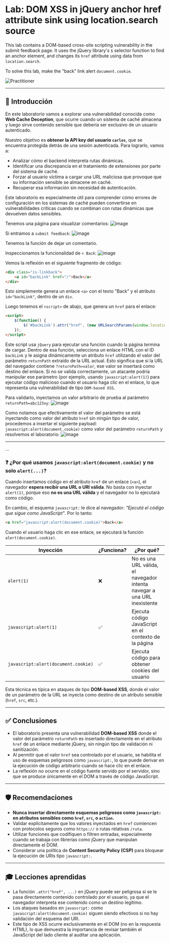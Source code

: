# Lab: DOM XSS in jQuery anchor href attribute sink using location.search source

This lab contains a DOM-based cross-site scripting vulnerability in the submit feedback page. It uses the jQuery library's `$` selector function to find an anchor element, and changes its `href` attribute using data from `location.search`.

To solve this lab, make the "back" link alert `document.cookie`.

![Practitioner](https://img.shields.io/badge/level-Apprentice-green) 

---

## 🎯 Introducción

En este laboratorio vamos a explorar una vulnerabilidad conocida como **Web Cache Deception**, que ocurre cuando un sistema de caché almacena y luego sirve contenido sensible que debería ser exclusivo de un usuario autenticado.

Nuestro objetivo es **obtener la API key del usuario `carlos`**, que se encuentra protegida detrás de una sesión autenticada. Para lograrlo, vamos a:

* Analizar cómo el backend interpreta rutas dinámicas.
* Identificar una discrepancia en el tratamiento de extensiones por parte del sistema de caché.
* Forzar al usuario víctima a cargar una URL maliciosa que provoque que su información sensible se almacene en caché.
* Recuperar esa información sin necesidad de autenticación.

Este laboratorio es especialmente útil para comprender cómo errores de configuración en los sistemas de caché pueden convertirse en vulnerabilidades críticas cuando se combinan con rutas dinámicas que devuelven datos sensibles.

Tenemos una página para visualizar comentarios:
![image](https://github.com/user-attachments/assets/c51ee4ab-fecc-4c7e-a839-55ebac682c97)


Si entramos a `submit feedback`:
![image](https://github.com/user-attachments/assets/98eafaa0-6259-411e-bed4-9b368e31ef88)

Tenemos la función de dejar un comentario.

Inspeccionamos la funcionalidad de `< Back`:
![image](https://github.com/user-attachments/assets/5e0b44b4-75ba-484a-9fe8-6079610571d1)


Vemos la reflexión en el siguiente fragmento de código:
```html
<div class="is-linkback">
    <a id="backLink" href="/">Back</a>
</div>
```
Esto simplemente genera un enlace `<a>` con el texto "Back" y el atributo `id="backLink"`, dentro de un `div`.

Luego tenemos el `<script>` de abajo, que genera un `href` para el enlace:
```html
<script>
    $(function() {
        $('#backLink').attr("href", (new URLSearchParams(window.location.search)).get('returnPath'));
    });
</script>
```

Este script usa `jQuery` para ejecutar una función cuando la página termina de cargar. Dentro de esa función, selecciona un enlace HTML con el ID `backLink` y le asigna dinámicamente un atributo `href` utilizando el valor del parámetro `returnPath` extraído de la URL actual. Esto significa que si la URL del navegador contiene `?returnPath=valor`, ese valor se insertará como destino del enlace. Si no se valida correctamente, un atacante podría manipular ese parámetro (por ejemplo, usando `javascript:alert(1)`) para ejecutar código malicioso cuando el usuario haga clic en el enlace, lo que representa una vulnerabilidad de tipo `DOM-based XSS`.

Para validarlo, inyectamos un valor arbitrario de prueba al parámetro `returnPath=abc123xy`:
![image](https://github.com/user-attachments/assets/e10e9abf-c4e7-45dd-9518-ce249356bd82)

Como notamos que efectivamente el valor del parámetro se está inyectando como valor del atributo `href` sin ningún tipo de valor, procedemos a insertar el siguiente payload: `javascript:alert(document.cookie)` como valor del parámetro `returnPath` y resolvemos el laboratorio:
![image](https://github.com/user-attachments/assets/f1c26743-1099-4b62-9d41-e5732f04cacf)


---

...

### ❓ ¿Por qué usamos `javascript:alert(document.cookie)` y no solo `alert(...)`?

Cuando insertamos código en el atributo `href` de un enlace (`<a>`), el navegador **espera recibir una URL o URI válida**. No basta con inyectar `alert(1)`, porque eso **no es una URL válida** y el navegador no lo ejecutará como código.

En cambio, el esquema `javascript:` le dice al navegador: *"Ejecutá el código que sigue como JavaScript"*. Por lo tanto:

```html
<a href="javascript:alert(document.cookie)">Back</a>
```

Cuando el usuario haga clic en ese enlace, se ejecutará la función `alert(document.cookie)`.

| Inyección                           | ¿Funciona? | ¿Por qué?                                                                |
| ----------------------------------- | ---------- | ------------------------------------------------------------------------ |
| `alert(1)`                          | ❌          | No es una URL válida, el navegador intenta navegar a una URL inexistente |
| `javascript:alert(1)`               | ✅          | Ejecuta código JavaScript en el contexto de la página                    |
| `javascript:alert(document.cookie)` | ✅          | Ejecuta código para obtener cookies del usuario                          |

Esta técnica es típica en ataques de tipo **DOM-based XSS**, donde el valor de un parámetro de la URL se inyecta como destino de un atributo sensible (`href`, `src`, etc.).

---

## ✅ Conclusiones

- El laboratorio presenta una vulnerabilidad **DOM-based XSS** donde el valor del parámetro `returnPath` es insertado directamente en el atributo `href` de un enlace mediante jQuery, sin ningún tipo de validación ni sanitización.
- Al permitir que el valor `href` sea controlado por el usuario, se habilita el uso de esquemas peligrosos como `javascript:`, lo que puede derivar en la ejecución de código arbitrario cuando se hace clic en el enlace.
- La reflexión no ocurre en el código fuente servido por el servidor, sino que se produce únicamente en el DOM a través de código JavaScript.

---

## 🛡️ Recomendaciones

- **Nunca insertar directamente esquemas peligrosos como `javascript:` en atributos sensibles como `href`, `src`, o `action`.**
- Validar explícitamente que los valores inyectados en `href` comiencen con protocolos seguros como `https://` o rutas relativas `/ruta`.
- Utilizar funciones que codifiquen o filtren entradas, especialmente cuando se trabaja con librerías como jQuery que manipulan directamente el DOM.
- Considerar una política de **Content Security Policy (CSP)** para bloquear la ejecución de URIs tipo `javascript:`.

---

## 🎓 Lecciones aprendidas

- La función `.attr("href", ...)` en jQuery puede ser peligrosa si se le pasa directamente contenido controlado por el usuario, ya que el navegador interpreta ese contenido como un destino legítimo.
- Los ataques basados en `javascript:` como `javascript:alert(document.cookie)` siguen siendo efectivos si no hay validación del esquema del URI.
- Este tipo de XSS ocurre exclusivamente en el DOM (no en la respuesta HTML), lo que demuestra la importancia de revisar también el JavaScript del lado cliente al auditar una aplicación.
